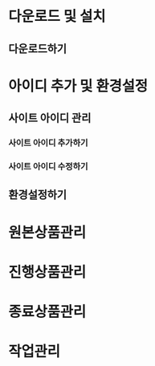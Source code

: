 <!-- TITLE: 주머니 4 5 상품관리 -->

# 다운로드 및 설치
## 다운로드하기
# 아이디 추가 및 환경설정
## 사이트 아이디 관리
### 사이트 아이디 추가하기
### 사이트 아이디 수정하기
## 환경설정하기
# 원본상품관리
# 진행상품관리
# 종료상품관리
# 작업관리